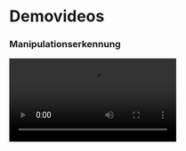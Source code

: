 # Demovideos

### Manipulationserkennung

<video controls src="tampering.mp4" title="Title"></video>
